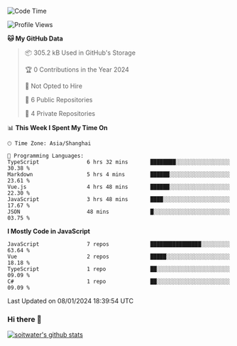 <!--START_SECTION:waka-->
![Code Time](http://img.shields.io/badge/Code%20Time-3%2C001%20hrs%2021%20mins-blue)

![Profile Views](http://img.shields.io/badge/Profile%20Views-0-blue)

**🐱 My GitHub Data** 

> 📦 305.2 kB Used in GitHub's Storage 
 > 
> 🏆 0 Contributions in the Year 2024
 > 
> 🚫 Not Opted to Hire
 > 
> 📜 6 Public Repositories 
 > 
> 🔑 4 Private Repositories 
 > 
📊 **This Week I Spent My Time On** 

```text
🕑︎ Time Zone: Asia/Shanghai

💬 Programming Languages: 
TypeScript               6 hrs 32 mins       ████████░░░░░░░░░░░░░░░░░   30.38 % 
Markdown                 5 hrs 4 mins        ██████░░░░░░░░░░░░░░░░░░░   23.61 % 
Vue.js                   4 hrs 48 mins       ██████░░░░░░░░░░░░░░░░░░░   22.30 % 
JavaScript               3 hrs 48 mins       ████░░░░░░░░░░░░░░░░░░░░░   17.67 % 
JSON                     48 mins             █░░░░░░░░░░░░░░░░░░░░░░░░   03.75 % 
```

**I Mostly Code in JavaScript** 

```text
JavaScript               7 repos             ████████████████░░░░░░░░░   63.64 % 
Vue                      2 repos             █████░░░░░░░░░░░░░░░░░░░░   18.18 % 
TypeScript               1 repo              ██░░░░░░░░░░░░░░░░░░░░░░░   09.09 % 
C#                       1 repo              ██░░░░░░░░░░░░░░░░░░░░░░░   09.09 % 
```




 Last Updated on 08/01/2024 18:39:54 UTC
<!--END_SECTION:waka-->

### Hi there 👋
[![soitwater's github stats](https://github-readme-stats.vercel.app/api?username=soitwater)](https://github.com/soitwater/github-readme-stats)
